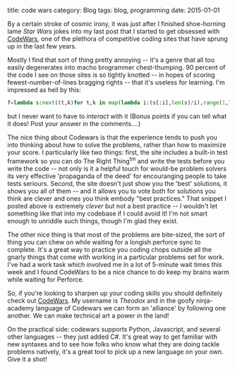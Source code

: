 title: code wars
category: Blog
tags: blog, programming
date: 2015-01-01

By a certain stroke of cosmic irony, it was just after I finished shoe-horning lame _Star Wars_ jokes into my last post that I started to get obsessed with [CodeWars](http://www.codewars.com), one of the plethora of competitive coding sites that have sprung up in the last few years.  

Mostly I find that sort of thing pretty annoying -- it's a genre that all too easily degenerates into macho brogrammer chest-thumping. 90 percent of the code I see on those sites is so tightly knotted -- in hopes of scoring fewest-number-of-lines bragging rights -- that it's useless for learning. I'm impressed as hell by this:

```python
f=lambda s:next((t,k)for t,k in map(lambda i:(s[:i],len(s)/i),range(1,len(s)+1))if t*k==s)
```

but I never want to have to _interact_ with it (Bonus points if you can tell  what it does! Post your answer in the comments....)

The nice thing about Codewars is that the experience tends to push you into thinking about how to solve the problems, rather than how to maximize your score. I particularly like two things: first, the site includes a built-in test framework so you can do The Right Thing<sup>tm</sup> and write the tests before you write the code -- not only is it a helpful touch for would-be problem solvers its very effective 'propaganda of the deed' for encouranging people to take tests seriours.   Second, the site doesn't just show you the 'best' solutions, it shows you all of them -- and it allows you to vote both for solutions you think are clever and ones you think embody "best practices."  That snippet I posted above is extremely _clever_ but not a best practice -- I wouldn't let something like that into my codebase if I could avoid it!  I'm not smart enough to unriddle such things, though I'm glad they exist.

The other nice thing is that most of the problems are bite-sized, the sort of thing you can chew on while waiting for a longish perforce sync to complete.  It's a great way to practice you coding chops outside all the gnarly things that come with working in a particular problems set for work.  I've had a work task which involved me in a lot of 5-minute wait times this week and I found CodeWars to be a nice chance to do keep my brains warm while waiting for Perforce.

So, if you're looking to sharpen up your coding skills you should definitely check out [CodeWars](http://www.codewars.com).  My username is _Theodox_ and in the goofy ninja-academy language of Codewars we can form an 'alliance' by following one another. We can make technical art a power in the land!

On the practical side: codewars supports Python, Javascript, and several other languages -- they just added C#.  It's great way to get familiar with new syntaxes and to see how folks who know what they are doing tackle problems natively, it's a great tool to pick up a new language on your own.  Give it a shot!
